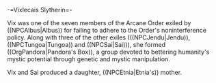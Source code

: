 -=Vixlecais Slytherin=-

Vix was one of the seven members of the Arcane Order exiled by ((NPCAlbus|Albus)) for failing to adhere to the Order's noninterference policy. Along with three of the other exiles (((NPCJendu|Jendu)), ((NPCTungoa|Tungoa)) and ((NPCSai|Sai))), she formed ((OrgPandora|Pandora's Box)), a group devoted to bettering humanity's mystic potential through genetic and mystic manipulation.

Vix and Sai produced a daughter, ((NPCEtnia|Etnia's)) mother.
